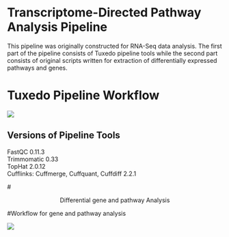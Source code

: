 <h1>Transcriptome-Directed Pathway Analysis Pipeline</h1>

This pipeline was originally constructed for RNA-Seq data analysis. The first part of the pipeline consists of Tuxedo pipeline tools while the second part consists of original scripts written for extraction of differentially expressed pathways and genes.



<h1>Tuxedo Pipeline Workflow </h1>

<img src="https://mlantonio.files.wordpress.com/2015/07/tuxedopipeline.jpg">

<h2>Versions of Pipeline Tools</h2>

FastQC 0.11.3 <br /> 
Trimmomatic 0.33<br /> 
TopHat 2.0.12<br /> 
Cufflinks: Cuffmerge, Cuffquant, Cuffdiff 2.2.1 <br /> 



#<center> Differential gene and pathway Analysis</center>

#Workflow for gene and pathway analysis

<img src="https://mlantonio.files.wordpress.com/2015/07/pathway_de_gene_analysis.jpg">

